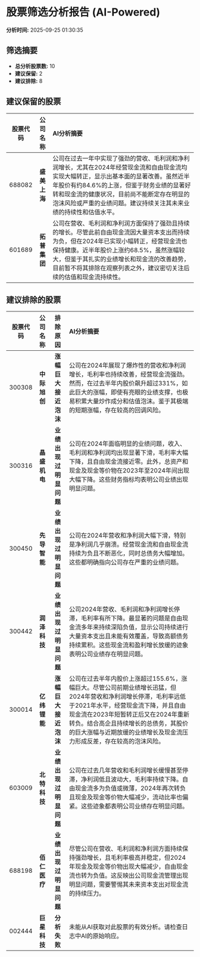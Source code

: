 # 股票筛选分析报告 (AI-Powered)

**分析时间:** 2025-09-25 01:30:35

## 筛选摘要

- **总分析股票数:** 10
- **建议保留:** 2
- **建议排除:** 8

## 建议保留的股票

| 股票代码 | 公司名称 | AI分析摘要 |
|:---:|:---:|:---|
| 688082 | **盛美上海** | 公司在过去一年中实现了强劲的营收、毛利润和净利润增长，尤其在2024年经营现金流和自由现金流均实现大幅转正，显示出基本面的显著改善。虽然近半年股价有约84.6%的上涨，但鉴于财务业绩的显著好转和现金流的健康状况，目前尚不能断定存在明显的泡沫风险或严重的业绩问题。建议持续关注其未来业绩的持续性和估值水平。 |
| 601689 | **拓普集团** | 公司在营收、毛利润和净利润方面保持了强劲且持续的增长。尽管此前自由现金流因大量资本支出而持续为负，但在2024年已实现小幅转正，经营现金流也保持健康。近半年股价上涨约68.5%，虽然涨幅较大，但鉴于其扎实的业绩增长和现金流的改善趋势，目前暂不将其排除在观察列表之外，建议密切关注后续的估值和现金流持续性。 |

## 建议排除的股票

| 股票代码 | 公司名称 | 排除原因 | AI分析摘要 |
|:---:|:---:|:---:|:---|
| 300308 | **中际旭创** | **涨幅巨大接近泡沫** | 公司在2024年展现了爆炸性的营收和净利润增长，毛利率也持续改善，经营现金流强劲。然而，在过去半年内股价飙升超过331%，如此巨大的涨幅，即使有亮眼的业绩支撑，也极易积累大量炒作成分和估值泡沫。鉴于其极端的短期涨幅，存在较高的回调风险。 |
| 300316 | **晶盛机电** | **业绩出现过明显问题** | 公司在2024年面临明显的业绩问题，收入、毛利润和净利润均出现显著下滑，毛利率大幅下降，且自由现金流接近零。此外，总资产和现金及现金等价物在2023年至2024年间出现大幅下降。这些财务指标均表明公司业绩出现明显问题。 |
| 300450 | **先导智能** | **业绩出现过明显问题** | 公司在2024年营收和净利润大幅下滑，特别是净利润几乎崩溃。经营现金流和自由现金流持续为负且不断恶化，同时总债务大幅增加。这些都明确指向公司存在严重的业绩问题。 |
| 300442 | **润泽科技** | **业绩出现过明显问题** | 公司2024年营收、毛利润和净利润增长停滞，毛利率有所下降。最显著的问题是自由现金流多年来持续深陷负值，显示公司持续进行大量资本支出且未能有效覆盖，导致高额债务持续累积。这些现金流和盈利增长放缓的迹象表明公司业绩存在明显问题。 |
| 300014 | **亿纬锂能** | **涨幅巨大接近泡沫** | 公司在过去半年内股价上涨超过155.6%，涨幅巨大。尽管公司前期业绩增长迅猛，但2024年营收和净利润增长停滞，毛利率远低于2021年水平，经营现金流下降，并且自由现金流在2023年短暂转正后又在2024年重新转负。结合高企且持续增长的总债务，其股价的巨大涨幅与近期放缓的业绩增长及现金流压力形成反差，存在较高的泡沫风险。 |
| 603009 | **北特科技** | **业绩出现过明显问题** | 公司在过去几年营收和毛利润增长缓慢甚至停滞，净利润低且波动大，毛利率持续下降。自由现金流多为负值或微薄，2024年再次转负且现金及现金等价物大幅减少，流动比率也偏紧。这些迹象都表明公司业绩存在明显问题。 |
| 688198 | **佰仁医疗** | **业绩出现过明显问题** | 尽管公司在营收、毛利润和净利润方面持续保持强劲增长，且毛利率极高并稳定，但2024年现金及现金等价物出现大幅减少，自由现金流也转为负值。这反映出公司现金流管理出现明显问题，需要警惕其未来资本支出对现金流的持续压力。 |
| 002444 | **巨星科技** | **分析失败** | 未能从AI获取对此股票的有效分析。请检查日志中AI的原始响应。 |
